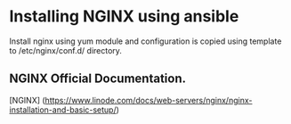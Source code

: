 # Installing NGINX using ansible

Install nginx using yum module and configuration is copied using template to /etc/nginx/conf.d/ directory.

## NGINX Official Documentation.
 [NGINX] (https://www.linode.com/docs/web-servers/nginx/nginx-installation-and-basic-setup/)
